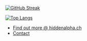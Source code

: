 
[![GitHub Streak](https://github-readme-streak-stats.herokuapp.com?user=hiddenalpha&theme=dark&date_format=j%20M%5B%20Y%5D)](https://git.io/streak-stats)

[![Top Langs](https://github-readme-stats.vercel.app/api/top-langs/?username=hiddenalpha&layout=compact&theme=dark&include_all_commits=true&disable_animations=true)](https://github.com/anuraghazra/github-readme-stats)

- [Find out more @ hiddenalpha.ch](https://hiddenalpha.ch)
- [Contact](https://hiddenalpha.ch/slnk/id/1:c0n74ct)

